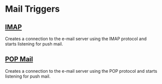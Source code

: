 # Mail Triggers

## [IMAP](/sharp-scheduler/imap.html)

Creates a connection to the e-mail server using the IMAP protocol and starts listening for push mail.

## [POP Mail](/sharp-scheduler/pop-mail.html)

Creates a connection to the e-mail server using the POP protocol and starts listening for push mail.

